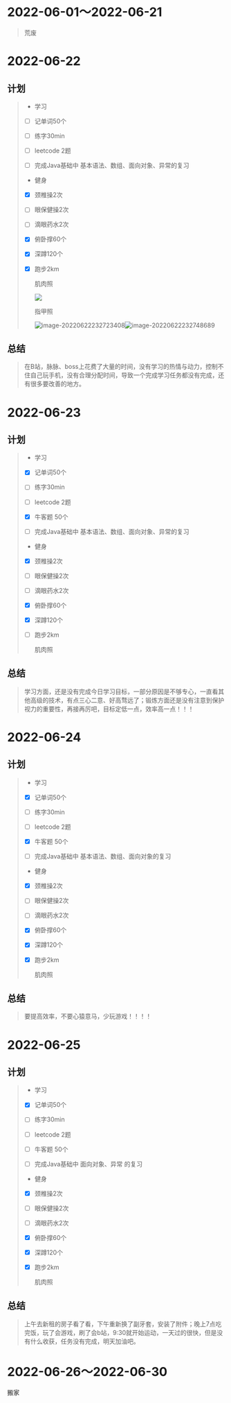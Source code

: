 # 2022-06-01～2022-06-21

> 荒废



# 2022-06-22

## 计划

> - 学习
>
> - [ ] 记单词50个
>
> - [ ] 练字30min
>
> - [ ] leetcode 2题
>
> - [ ] 完成Java基础中 基本语法、数组、面向对象、异常的复习
>
> - 健身
>
> - [x] 颈椎操2次
>
> - [ ] 眼保健操2次
>
> - [ ] 滴眼药水2次
>
> - [x] 俯卧撑60个
>
> - [x] 深蹲120个
>
> - [x] 跑步2km
>
>   肌肉照
>
>
>   ![](https://raw.githubusercontent.com/pitything/images/main/https://cdn.jsdelivr.net/gh/pitything/images@master/image-20220622232124189-20220622232152343.png)
>
>   指甲照
>
>   ![image-20220622232723408](https://raw.githubusercontent.com/pitything/images/main/https://cdn.jsdelivr.net/gh/pitything/images@master/image-20220622232723408.png)![image-20220622232748689](https://raw.githubusercontent.com/pitything/images/main/https://cdn.jsdelivr.net/gh/pitything/images@master/image-20220622232748689.png)

## 总结

> 在B站，脉脉、boss上花费了大量的时间，没有学习的热情与动力，控制不住自己玩手机，没有合理分配时间，导致一个完成学习任务都没有完成，还有很多要改善的地方。



# 2022-06-23

## 计划

> - 学习
>
> - [x] 记单词50个
>
> - [ ] 练字30min
>
> - [ ] leetcode 2题
>
> - [x] 牛客题 50个
>
> - [ ] 完成Java基础中 基本语法、数组、面向对象、异常的复习
>
> - 健身
>
> - [x] 颈椎操2次
>
> - [ ] 眼保健操2次
>
> - [ ] 滴眼药水2次
>
> - [x] 俯卧撑60个
>
> - [x] 深蹲120个
>
> - [ ] 跑步2km
>
>   肌肉照

## 总结

>学习方面，还是没有完成今日学习目标，一部分原因是不够专心，一直看其他高级的技术，有点三心二意、好高骛远了；锻炼方面还是没有注意到保护视力的重要性，再接再厉吧，目标定低一点，效率高一点！！！

# 2022-06-24

## 计划

> - 学习
>
> - [x] 记单词50个
>
> - [ ] 练字30min
>
> - [ ] leetcode 2题
>
> - [x] 牛客题 50个
>
> - [ ] 完成Java基础中 基本语法、数组、面向对象的复习
>
> - 健身
>
> - [x] 颈椎操2次
>
> - [ ] 眼保健操2次
>
> - [ ] 滴眼药水2次
>
> - [x] 俯卧撑60个
>
> - [x] 深蹲120个
>
> - [x] 跑步2km
>
>   肌肉照

## 总结

> 要提高效率，不要心猿意马，少玩游戏！！！！

# 2022-06-25

## 计划

> - 学习
>
> - [x] 记单词50个
>
> - [ ] 练字30min
>
> - [ ] leetcode 2题
>
> - [ ] 牛客题 50个
>
> - [ ] 完成Java基础中  面向对象、异常 的复习
>
> - 健身
>
> - [x] 颈椎操2次
>
> - [ ] 眼保健操2次
>
> - [ ] 滴眼药水2次
>
> - [x] 俯卧撑60个
>
> - [x] 深蹲120个
>
> - [x] 跑步2km
>
>   肌肉照

## 总结

> 上午去新租的房子看了看，下午重新换了副牙套，安装了附件；晚上7点吃完饭，玩了会游戏，刷了会b站，9:30就开始运动，一天过的很快，但是没有什么收获，任务没有完成，明天加油吧。

# 2022-06-26～2022-06-30

搬家